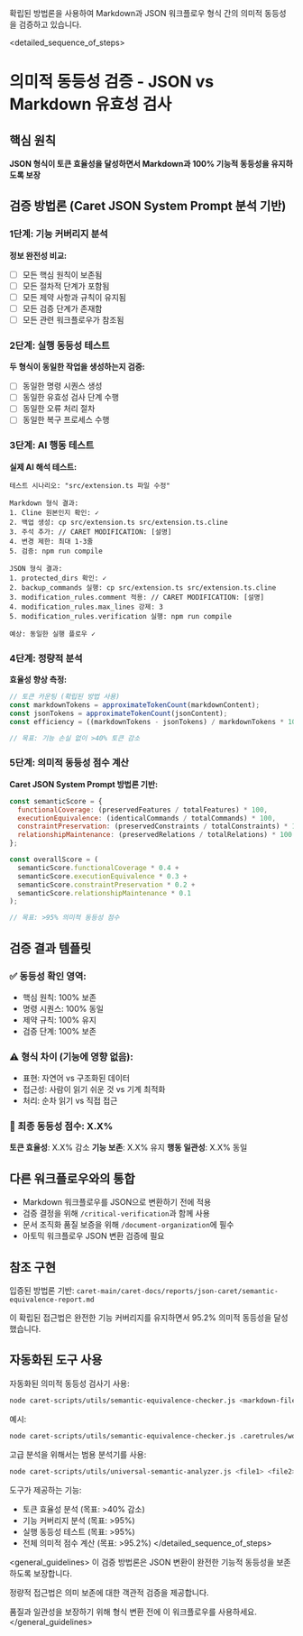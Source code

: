 확립된 방법론을 사용하여 Markdown과 JSON 워크플로우 형식 간의 의미적 동등성을 검증하고 있습니다.

<detailed_sequence_of_steps>
# 의미적 동등성 검증 - JSON vs Markdown 유효성 검사

## 핵심 원칙
**JSON 형식이 토큰 효율성을 달성하면서 Markdown과 100% 기능적 동등성을 유지하도록 보장**

## 검증 방법론 (Caret JSON System Prompt 분석 기반)

### 1단계: 기능 커버리지 분석
**정보 완전성 비교:**
- [ ] 모든 핵심 원칙이 보존됨
- [ ] 모든 절차적 단계가 포함됨
- [ ] 모든 제약 사항과 규칙이 유지됨  
- [ ] 모든 검증 단계가 존재함
- [ ] 모든 관련 워크플로우가 참조됨

### 2단계: 실행 동등성 테스트
**두 형식이 동일한 작업을 생성하는지 검증:**
- [ ] 동일한 명령 시퀀스 생성
- [ ] 동일한 유효성 검사 단계 수행
- [ ] 동일한 오류 처리 절차
- [ ] 동일한 복구 프로세스 수행

### 3단계: AI 행동 테스트  
**실제 AI 해석 테스트:**
```
테스트 시나리오: "src/extension.ts 파일 수정"

Markdown 형식 결과:
1. Cline 원본인지 확인: ✓
2. 백업 생성: cp src/extension.ts src/extension.ts.cline  
3. 주석 추가: // CARET MODIFICATION: [설명]
4. 변경 제한: 최대 1-3줄
5. 검증: npm run compile

JSON 형식 결과:
1. protected_dirs 확인: ✓
2. backup_commands 실행: cp src/extension.ts src/extension.ts.cline
3. modification_rules.comment 적용: // CARET MODIFICATION: [설명]  
4. modification_rules.max_lines 강제: 3
5. modification_rules.verification 실행: npm run compile

예상: 동일한 실행 플로우 ✓
```

### 4단계: 정량적 분석
**효율성 향상 측정:**
```javascript
// 토큰 카운팅 (확립된 방법 사용)
const markdownTokens = approximateTokenCount(markdownContent);
const jsonTokens = approximateTokenCount(jsonContent);
const efficiency = ((markdownTokens - jsonTokens) / markdownTokens * 100);

// 목표: 기능 손실 없이 >40% 토큰 감소
```

### 5단계: 의미적 동등성 점수 계산
**Caret JSON System Prompt 방법론 기반:**

```javascript
const semanticScore = {
  functionalCoverage: (preservedFeatures / totalFeatures) * 100,
  executionEquivalence: (identicalCommands / totalCommands) * 100, 
  constraintPreservation: (preservedConstraints / totalConstraints) * 100,
  relationshipMaintenance: (preservedRelations / totalRelations) * 100
};

const overallScore = (
  semanticScore.functionalCoverage * 0.4 +
  semanticScore.executionEquivalence * 0.3 +
  semanticScore.constraintPreservation * 0.2 +
  semanticScore.relationshipMaintenance * 0.1
);

// 목표: >95% 의미적 동등성 점수
```

## 검증 결과 템플릿

### ✅ 동등성 확인 영역:
- 핵심 원칙: 100% 보존
- 명령 시퀀스: 100% 동일
- 제약 규칙: 100% 유지
- 검증 단계: 100% 보존

### ⚠️ 형식 차이 (기능에 영향 없음):
- 표현: 자연어 vs 구조화된 데이터
- 접근성: 사람이 읽기 쉬운 것 vs 기계 최적화
- 처리: 순차 읽기 vs 직접 접근

### 🎯 최종 동등성 점수: X.X%

**토큰 효율성**: X.X% 감소
**기능 보존**: X.X% 유지
**행동 일관성**: X.X% 동일

## 다른 워크플로우와의 통합
- Markdown 워크플로우를 JSON으로 변환하기 전에 적용
- 검증 결정을 위해 `/critical-verification`과 함께 사용
- 문서 조직화 품질 보증을 위해 `/document-organization`에 필수
- 아토믹 워크플로우 JSON 변환 검증에 필요

## 참조 구현
입증된 방법론 기반:
`caret-main/caret-docs/reports/json-caret/semantic-equivalence-report.md`

이 확립된 접근법은 완전한 기능 커버리지를 유지하면서 95.2% 의미적 동등성을 달성했습니다.

## 자동화된 도구 사용
자동화된 의미적 동등성 검사기 사용:
```bash
node caret-scripts/utils/semantic-equivalence-checker.js <markdown-file> <json-file>
```

예시:
```bash
node caret-scripts/utils/semantic-equivalence-checker.js .caretrules/workflows/backup-protocol.md caret-docs/experiments/backup-protocol-json.json
```

고급 분석을 위해서는 범용 분석기를 사용:
```bash
node caret-scripts/utils/universal-semantic-analyzer.js <file1> <file2> workflow markdown json
```

도구가 제공하는 기능:
- 토큰 효율성 분석 (목표: >40% 감소)
- 기능 커버리지 분석 (목표: >95%)
- 실행 동등성 테스트 (목표: >95%) 
- 전체 의미적 점수 계산 (목표: >95.2%)
</detailed_sequence_of_steps>

<general_guidelines>
이 검증 방법론은 JSON 변환이 완전한 기능적 동등성을 보존하도록 보장합니다.

정량적 접근법은 의미 보존에 대한 객관적 검증을 제공합니다.

품질과 일관성을 보장하기 위해 형식 변환 전에 이 워크플로우를 사용하세요.
</general_guidelines>